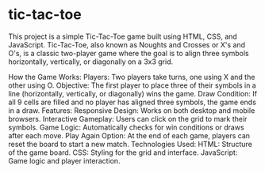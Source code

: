 # tic-tac-toe
This project is a simple Tic-Tac-Toe game built using HTML, CSS, and JavaScript. Tic-Tac-Toe, also known as Noughts and Crosses or X's and O's, is a classic two-player game where the goal is to align three symbols horizontally, vertically, or diagonally on a 3x3 grid.

How the Game Works:
Players: Two players take turns, one using X and the other using O.
Objective: The first player to place three of their symbols in a line (horizontally, vertically, or diagonally) wins the game.
Draw Condition: If all 9 cells are filled and no player has aligned three symbols, the game ends in a draw.
Features:
Responsive Design: Works on both desktop and mobile browsers.
Interactive Gameplay: Users can click on the grid to mark their symbols.
Game Logic: Automatically checks for win conditions or draws after each move.
Play Again Option: At the end of each game, players can reset the board to start a new match.
Technologies Used:
HTML: Structure of the game board.
CSS: Styling for the grid and interface.
JavaScript: Game logic and player interaction.
